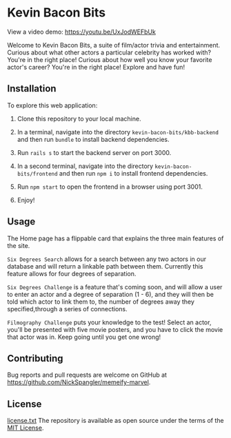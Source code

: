 
# Kevin Bacon Bits

View a video demo: https://youtu.be/UxJodWEFbUk

Welcome to Kevin Bacon Bits, a suite of film/actor trivia and entertainment.
Curious about what other actors a particular celebrity has worked with? You're in the right place! Curious about how well you know your favorite actor's career? You're in the right place! Explore and have fun!

## Installation

To explore this web application:

1) Clone this repository to your local machine.

2) In a terminal, navigate into the directory `kevin-bacon-bits/kbb-backend` and then run `bundle` to install backend dependencies.

3) Run `rails s` to start the backend server on port 3000.

4) In a second terminal, navigate into the directory `kevin-bacon-bits/frontend` and then run `npm i` to install frontend dependencies.

5) Run `npm start` to open the frontend in a browser using port 3001.

6) Enjoy!

## Usage

The Home page has a flippable card that explains the three main features of the site.

`Six Degrees Search` allows for a search between any two actors in our database and will return a linkable path between them. Currently this feature allows for four degrees of separation.

`Six Degrees Challenge` is a feature that's coming soon, and will allow a user to enter an actor and a degree  of separation (1 - 6), and they will then be told which actor to link them to, the number of degrees away they specified,through a series of connections.

`Filmography Challenge` puts your knowledge to the test! Select an actor, you'll be presented with five movie posters, and you have to click the movie that actor was in. Keep going until you get one wrong!

## Contributing

Bug reports and pull requests are welcome on GitHub at https://github.com/NickSpangler/memeify-marvel.


## License
[license.txt](license.txt)
The repository is available as open source under the terms of the [MIT License](https://opensource.org/licenses/MIT).
